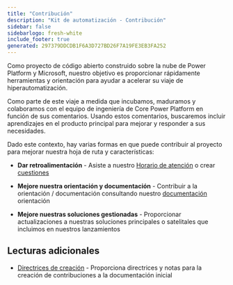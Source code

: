 ```yaml
---
title: "Contribución"
description: "Kit de automatización - Contribución"
sidebar: false
sidebarlogo: fresh-white
include_footer: true
generated: 297379DDCDB1F6A3D727BD26F7A19FE3EB3FA252
---
```


Como proyecto de código abierto construido sobre la nube de Power Platform y Microsoft, nuestro objetivo es proporcionar rápidamente herramientas y orientación para ayudar a acelerar su viaje de hiperautomatización.

Como parte de este viaje a medida que incubamos, maduramos y colaboramos con el equipo de ingeniería de Core Power Platform en función de sus comentarios. Usando estos comentarios, buscaremos incluir aprendizajes en el producto principal para mejorar y responder a sus necesidades.

Dado este contexto, hay varias formas en que puede contribuir al proyecto para mejorar nuestra hoja de ruta y características:

- **Dar retroalimentación** - Asiste a nuestro [Horario de atención](/es/office-hours) o crear [cuestiones](/es/contribution/feedback)

- **Mejore nuestra orientación y documentación** - Contribuir a la orientación / documentación consultando nuestro [documentación](/es/contribution/documentation) orientación

- **Mejore nuestras soluciones gestionadas** - Proporcionar actualizaciones a nuestras soluciones principales o satelitales que incluimos en nuestros lanzamientos

## Lecturas adicionales

- [Directrices de creación](/es/contribution/authoring) - Proporciona directrices y notas para la creación de contribuciones a la documentación inicial
